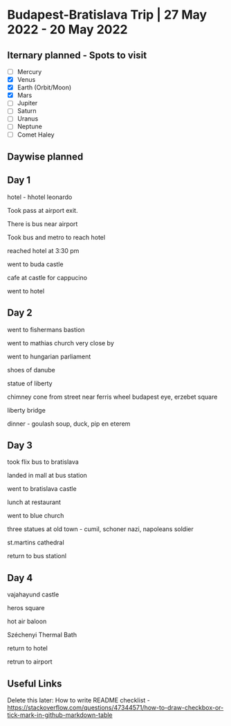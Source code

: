# Budapest-Bratislava Trip | 27 May 2022 - 20 May 2022

## Iternary planned - Spots to visit
- [ ] Mercury
- [x] Venus
- [x] Earth (Orbit/Moon)
- [x] Mars
- [ ] Jupiter
- [ ] Saturn
- [ ] Uranus
- [ ] Neptune
- [ ] Comet Haley

## Daywise planned


## Day 1
hotel - hhotel leonardo

Took pass at airport exit.

There is bus near airport

Took bus and metro to reach hotel

reached hotel at 3:30 pm

went to buda castle

cafe at castle for cappucino

went to hotel


## Day 2
went to fishermans bastion

went to mathias church very close by

went to hungarian parliament

shoes of danube

statue of liberty

chimney cone from street near ferris wheel budapest eye, erzebet square

liberty bridge

dinner  - goulash soup, duck, pip en eterem



## Day 3
took flix bus to bratislava

landed in mall at bus station

went to  bratislava castle

lunch at restaurant

went to blue church

three statues at old town - cumil, schoner nazi, napoleans soldier 

st.martins cathedral

return to bus stationl


## Day 4

vajahayund castle 

heros square

hot air baloon

Széchenyi Thermal Bath

return to hotel 

retrun to airport


## Useful Links

Delete this later: How to write README checklist - https://stackoverflow.com/questions/47344571/how-to-draw-checkbox-or-tick-mark-in-github-markdown-table
